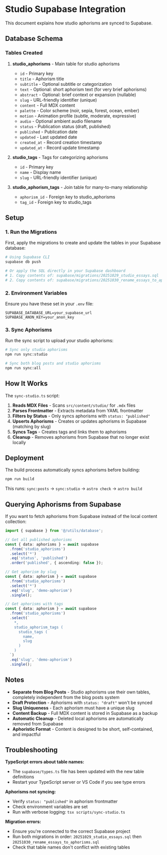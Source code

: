 # Studio Supabase Integration

This document explains how studio aphorisms are synced to Supabase.

## Database Schema

### Tables Created

1. **studio_aphorisms** - Main table for studio aphorisms
   - `id` - Primary key
   - `title` - Aphorism title
   - `subtitle` - Optional subtitle or categorization
   - `text` - Optional: short aphorism text (for very brief aphorisms)
   - `abstract` - Optional: brief context or expansion (nullable)
   - `slug` - URL-friendly identifier (unique)
   - `content` - Full MDX content
   - `palette` - Color scheme (noir, sepia, forest, ocean, ember)
   - `motion` - Animation profile (subtle, moderate, expressive)
   - `audio` - Optional ambient audio filename
   - `status` - Publication status (draft, published)
   - `published` - Publication date
   - `updated` - Last updated date
   - `created_at` - Record creation timestamp
   - `updated_at` - Record update timestamp

2. **studio_tags** - Tags for categorizing aphorisms
   - `id` - Primary key
   - `name` - Display name
   - `slug` - URL-friendly identifier (unique)

3. **studio_aphorism_tags** - Join table for many-to-many relationship
   - `aphorism_id` - Foreign key to studio_aphorisms
   - `tag_id` - Foreign key to studio_tags

## Setup

### 1. Run the Migrations

First, apply the migrations to create and update the tables in your Supabase database:

```bash
# Using Supabase CLI
supabase db push

# Or apply the SQL directly in your Supabase dashboard
# 1. Copy contents of: supabase/migrations/20251029_studio_essays.sql
# 2. Copy contents of: supabase/migrations/20251030_rename_essays_to_aphorisms.sql
```

### 2. Environment Variables

Ensure you have these set in your `.env` file:

```env
SUPABASE_DATABASE_URL=your_supabase_url
SUPABASE_ANON_KEY=your_anon_key
```

### 3. Sync Aphorisms

Run the sync script to upload your studio aphorisms:

```bash
# Sync only studio aphorisms
npm run sync:studio

# Sync both blog posts and studio aphorisms
npm run sync:all
```

## How It Works

The `sync-studio.ts` script:

1. **Reads MDX Files** - Scans `src/content/studio/` for `.mdx` files
2. **Parses Frontmatter** - Extracts metadata from YAML frontmatter
3. **Filters by Status** - Only syncs aphorisms with `status: "published"`
4. **Upserts Aphorisms** - Creates or updates aphorisms in Supabase (matching by slug)
5. **Syncs Tags** - Creates tags and links them to aphorisms
6. **Cleanup** - Removes aphorisms from Supabase that no longer exist locally

## Deployment

The build process automatically syncs aphorisms before building:

```bash
npm run build
```

This runs: `sync:posts` → `sync:studio` → `astro check` → `astro build`

## Querying Aphorisms from Supabase

If you want to fetch aphorisms from Supabase instead of the local content collection:

```typescript
import { supabase } from '@/utils/database';

// Get all published aphorisms
const { data: aphorisms } = await supabase
  .from('studio_aphorisms')
  .select('*')
  .eq('status', 'published')
  .order('published', { ascending: false });

// Get aphorism by slug
const { data: aphorism } = await supabase
  .from('studio_aphorisms')
  .select('*')
  .eq('slug', 'demo-aphorism')
  .single();

// Get aphorisms with tags
const { data: aphorism } = await supabase
  .from('studio_aphorisms')
  .select(`
    *,
    studio_aphorism_tags (
      studio_tags (
        name,
        slug
      )
    )
  `)
  .eq('slug', 'demo-aphorism')
  .single();
```

## Notes

- **Separate from Blog Posts** - Studio aphorisms use their own tables, completely independent from the blog posts system
- **Draft Protection** - Aphorisms with `status: "draft"` won't be synced
- **Slug Uniqueness** - Each aphorism must have a unique slug
- **Content Backup** - Full MDX content is stored in Supabase as a backup
- **Automatic Cleanup** - Deleted local aphorisms are automatically removed from Supabase
- **Aphoristic Format** - Content is designed to be short, self-contained, and impactful

## Troubleshooting

**TypeScript errors about table names:**
- The `supabase/types.ts` file has been updated with the new table definitions
- Restart your TypeScript server or VS Code if you see type errors

**Aphorisms not syncing:**
- Verify `status: "published"` in aphorism frontmatter
- Check environment variables are set
- Run with verbose logging: `tsx scripts/sync-studio.ts`

**Migration errors:**
- Ensure you're connected to the correct Supabase project
- Run both migrations in order: `20251029_studio_essays.sql` then `20251030_rename_essays_to_aphorisms.sql`
- Check that table names don't conflict with existing tables
